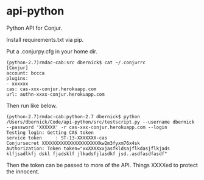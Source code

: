 api-python
==========

Python API for Conjur.  

Install requirements.txt via pip.  

Put a .conjurpy.cfg in your home dir.

```
(python-2.7)rmdac-cab:src dbernick$ cat ~/.conjurrc 
[Conjur]
account: bccca
plugins: 
- xxxxxx
cas: cas-xxx-conjur.herokuapp.com
url: authn-xxxx-conjur.herokuapp.com
```

Then run like below.

```
(python-2.7)rmdac-cab:python-2.7 dbernick$ python /Users/dbernick/Code/api-python/src/testscript.py --username dbernick --password 'XXXXXX' -r cas-xxx-conjur.herokuapp.com --login
Testing login: Getting CAS token
service token     : ST-13-XXXXXXX-cas
Conjursecret XXXXXXXXXXXXXXXXXXXXXkw2m3fyxm76x4sk
Authorization: Token token="xxXXXXxxjasfkldsajflkdasjflkjads klfjsadlkfj dskl fjadsklf jlkadsfjlasdkf jsd..asdfasdfasdf"
```

Then the token can be passed to more of the API. Things XXXXed to protect the innocent.
